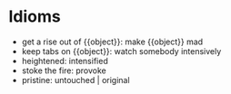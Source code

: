 # Idioms

- get a rise out of {{object}}: make {{object}} mad
- keep tabs on {{object}}: watch somebody intensively
- heightened: intensified
- stoke the fire: provoke
- pristine: untouched | original
